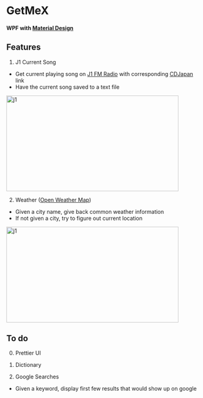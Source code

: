 # GetMeX
#### WPF with [Material Design](https://github.com/MaterialDesignInXAML)

## Features

1. J1 Current Song
- Get current playing song on [J1 FM Radio](https://en.j1fm.tokyo) with corresponding [CDJapan](http://www.cdjapan.co.jp) link
- Have the current song saved to a text file

<img src="https://i.imgur.com/3UCtkNI.jpg" alt="j1" width="450" height="250">


2. Weather ([Open Weather Map](http://api.openweathermap.org))
- Given a city name, give back common weather information
- If not given a city, try to figure out current location

<img src="https://i.imgur.com/7XASJj5.jpg" alt="j1" width="450" height="250">


## To do

0. Prettier UI

1. Dictionary

2. Google Searches
- Given a keyword, display first few results that would show up on google 